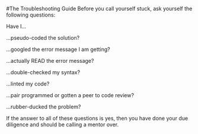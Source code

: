 #The Troubleshooting Guide
Before you call yourself stuck, ask yourself the following questions:

Have I...

...pseudo-coded the solution?

...googled the error message I am getting?

...actually READ the error message?

...double-checked my syntax?

...linted my code?

...pair programmed or gotten a peer to code review?

...rubber-ducked the problem?

If the answer to all of these questions is yes, then you have done your due diligence and should be calling a mentor over.